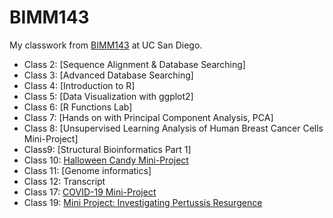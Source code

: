 # BIMM143


My classwork from [BIMM143](https://bioboot.github.io/bimm143_W23/) at UC San Diego.

- Class 2: [Sequence Alignment & Database Searching]
- Class 3: [Advanced Database Searching]
- Class 4: [Introduction to R]
- Class 5: [Data Visualization with ggplot2]
- Class 6: [R Functions Lab]
- Class 7: [Hands on with Principal Component Analysis, PCA]
- Class 8: [Unsupervised Learning Analysis of Human Breast Cancer Cells Mini-Project]
- Class9: [Structural Bioinformatics Part 1]
- Class 10: [Halloween Candy Mini-Project](https://github.com/avn009/BIMM143_github/blob/main/Class10/Class10.qmd)
- Class 11: [Genome informatics]
- Class 12: Transcript
- Class 17: [COVID-19 Mini-Project](https://github.com/avn009/BIMM143_github/blob/main/Class17/Class17.md)
- Class 19: [Mini Project: Investigating Pertussis Resurgence](https://github.com/avn009/BIMM143_github/blob/main/Class%2019/Class19.qmd)
